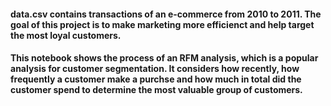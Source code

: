 #### data.csv contains transactions of an e-commerce from 2010 to 2011. The goal of this project is to make marketing more efficienct and help target the most loyal customers.
#### This notebook shows the process of an RFM analysis, which is a popular analysis for customer segmentation. It considers how recently, how frequently a customer make a purchse and how much in total did the customer spend to determine the most valuable group of customers. 
